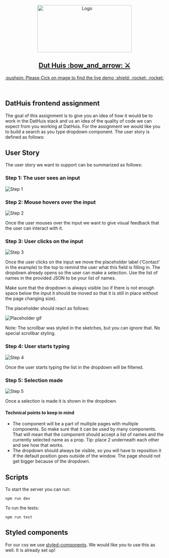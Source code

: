 <p align="center">
  <a href="https://dathuis-assigment.netlify.app/">
   <img src="https://www.vacaturevia.nl/wp-content/uploads/job-manager-uploads/company_logo_image/2018/03/dathuisLogo-ginny-1.png" alt="Logo" width="300" height="150">
<h2 align="center"> Dut Huis 	:bow_and_arrow: ⚔️</h2>
<p align="center"> :pushpin: Please  Cick on image to find the live demo 	:shield: :rocket:	:rocket: </p>
  </a>
  </br>
<h2> DatHuis frontend assignment </h2>

The goal of this assignment is to give you an idea of how it would be to work in the DatHuis stack and us an idea of the quality of code we can expect from you working at DatHuis. For the assignment we would like you to build a search as you type dropdown component. The user story is defined as follows:

## User Story

The user story we want to support can be summarized as follows:

### Step 1: The user sees an input

![Step 1](https://user-images.githubusercontent.com/23367061/71768244-b9b94680-2f14-11ea-8e06-e9b81165f544.png)

### Step 2: Mouse hovers over the input

![Step 2](https://user-images.githubusercontent.com/23367061/71768523-043bc280-2f17-11ea-9e26-b28e5633ff3a.png)

Once the user mouses over the input we want to give visual feedback that the user can interact with it.

### Step 3: User clicks on the input

![Step 3](https://user-images.githubusercontent.com/23367061/71768592-afe51280-2f17-11ea-9071-0008d0e0e9d4.png)

Once the user clicks on the input we move the placeholder label (‘Contact’ in the example) to the top to remind the user what this field is filling in. The dropdown already opens so the user can make a selection. Use the list of names in the provided JSON to be your list of names.

Make sure that the dropdown is always visible (so if there is not enough space below the input it should be moved so that it is still in place without the page changing size).

The placeholder should react as follows:

![Placeholder gif](https://user-images.githubusercontent.com/23367061/71768642-339eff00-2f18-11ea-85f2-2a8ac2dfb8c0.gif)

Note: The scrollbar was styled in the sketches, but you can ignore that. No special scrollbar styling.

### Step 4: User starts typing

![Step 4](https://user-images.githubusercontent.com/23367061/71768597-bb383e00-2f17-11ea-83bf-4344fd81cd4e.png)

Once the user starts typing the list in the dropdown will be filtered.

### Step 5: Selection made

![Step 5](https://user-images.githubusercontent.com/23367061/71768605-c68b6980-2f17-11ea-89d1-75c64ea82ea3.png)

Once a selection is made it is shown in the dropdown.

#### Technical points to keep in mind

- The component will be a part of multiple pages with multiple components. So make sure that it can be used by many components. That will mean that the component should accept a list of names and the currently selected name as a prop. Tip: place 2 underneath each other and see how that works.
- The dropdown should always be visible, so you will have to reposition it if the default position goes outside of the window. The page should not get bigger because of the dropdown.


## Scripts

To start the server you can run:

`npm run dev`

To run the tests:

`npm run test`

## Styled components

For our css we use [styled-components](https://www.styled-components.com/). We would like you to use this as well. It is already set up!


